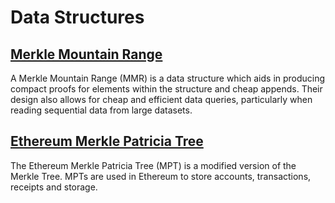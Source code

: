 # Data Structures

## [Merkle Mountain Range](./mmr/)
A Merkle Mountain Range (MMR) is a data structure which aids in producing compact proofs for elements within the structure and cheap appends.
Their design also allows for cheap and efficient data queries, particularly when reading sequential data from large datasets. 


## [Ethereum Merkle Patricia Tree](./eth_mpt.cairo)
The Ethereum Merkle Patricia Tree (MPT) is a modified version of the Merkle Tree. MPTs are used in Ethereum to store accounts, transactions, receipts and storage.
